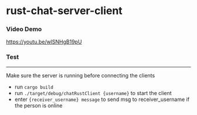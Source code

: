 # rust-chat-server-client

### Video Demo
https://youtu.be/wlSNHgB19pU

### Test
***
Make sure the server is running before connecting the clients
- run `cargo build`
- run `./target/debug/chatRustClient {username}` to start the client
- enter `{receiver_username} message` to send msg to receiver_username if the person is online
